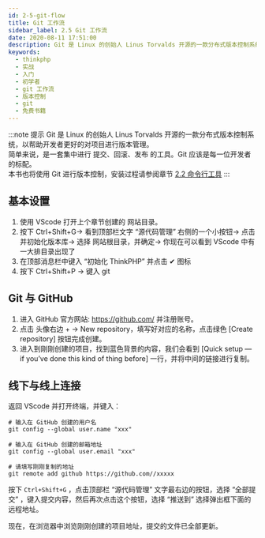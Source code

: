 ```yaml
---
id: 2-5-git-flow
title: Git 工作流
sidebar_label: 2.5 Git 工作流
date: 2020-08-11 17:51:00
description: Git 是 Linux 的创始人 Linus Torvalds 开源的一款分布式版本控制系统，以帮助开发者更好的对项目进行版本管理。简单来说，是一套集中进行 提交、回滚、发布 的工具。Git 应该是每一位开发者的标配。  
keywords:
  - thinkphp
  - 实战
  - 入门
  - 初学者
  - git 工作流
  - 版本控制
  - git
  - 免费书籍
---
```


:::note 提示
Git 是 Linux 的创始人 Linus Torvalds 开源的一款分布式版本控制系统，以帮助开发者更好的对项目进行版本管理。  
简单来说，是一套集中进行 提交、回滚、发布 的工具。Git 应该是每一位开发者的标配。  
本书也将使用 Git 进行版本控制，安装过程请参阅章节 [2.2 命令行工具](2-2-command-line-tool)
:::

## 基本设置

1. 使用 VScode 打开上个章节创建的 网站目录。
2. 按下 Ctrl+Shift+G-> 看到顶部栏文字 “源代码管理” 右侧的一个小按钮-> 点击并初始化版本库-> 选择 网站根目录，并确定-> 你现在可以看到 VScode 中有一大排目录出现了
3. 在顶部消息栏中键入 “初始化 ThinkPHP” 并点击 ✔ 图标
4. 按下 Ctrl+Shift+P -> 键入 git

## Git 与 GitHub

1. 进入 GitHub 官方网站: https://github.com/ 并注册账号。
2. 点击 头像右边 + -> New repository，填写好对应的名称，点击绿色 [Create repository] 按钮完成创建。
3. 进入到刚刚创建的项目，找到蓝色背景的内容，我们会看到 [Quick setup — if you’ve done this kind of thing before] 一行，并将中间的链接进行复制。

## 线下与线上连接 

返回 VScode 并打开终端，并键入：

~~~shell title="shell"
# 输入在 GitHub 创建的用户名 
git config --global user.name "xxx"

# 输入在 GitHub 创建的邮箱地址 
git config --global user.email "xxx"

# 请填写刚刚复制的地址
git remote add github https://github.com//xxxxx
~~~

按下 `Ctrl+Shift+G` ，点击顶部栏 “源代码管理” 文字最右边的按钮，选择 “全部提交” ，键入提交内容，然后再次点击这个按钮，选择 “推送到” 选择弹出框下面的远程地址。 

现在，在浏览器中浏览刚刚创建的项目地址，提交的文件已全部更新。
